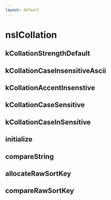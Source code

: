 ```yaml
---
layout: default
---
```


# nsICollation #

## kCollationStrengthDefault ##

## kCollationCaseInsensitiveAscii ##

## kCollationAccentInsenstive ##

## kCollationCaseSensitive ##

## kCollationCaseInSensitive ##

## initialize ##

## compareString ##

## allocateRawSortKey ##

## compareRawSortKey ##
